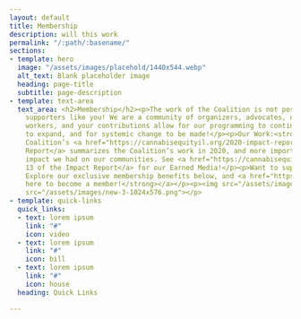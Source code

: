 ```yaml
---
layout: default
title: Membership
description: will this work
permalink: "/:path/:basename/"
sections:
- template: hero
  image: "/assets/images/placehold/1440x544.webp"
  alt_text: Blank placeholder image
  heading: page-title
  subtitle: page-description
- template: text-area
  text_area: <h2>Membership</h2><p>The work of the Coalition is not possible without
    supporters like you! We are a community of organizers, advocates, neighbors, and
    workers, and your contributions allow for our programming to continue, our impact
    to expand, and for systemic change to be made!</p><p>Our Work:<strong> </strong>The
    Coalition’s <a href="https://cannabisequityil.org/2020-impact-report/">2020 Impact
    Report</a> summarizes the Coalition’s work in 2020, and more importantly, the
    impact we had on our communities. See <a href="https://cannabisequityil.org/2020-impact-report/">Page
    13 of the Impact Report</a> for our Earned Media!</p><p>Want to support the Coalition?
    Explore our exclusive membership benefits below, and <a href="https://funraise.org/give/Ceic-Corp/3aca7fd5-e9cb-4eb4-8574-807dbbb8bc93"><strong>click
    here to become a member!</strong></a></p><p><img src="/assets/images/cannaequitymembership-tiers-1024x1024.png"></p><p><img
    src="/assets/images/new-3-1024x576.png"></p>
- template: quick-links
  quick_links:
  - text: lorem ipsum
    link: "#"
    icon: video
  - text: lorem ipsum
    link: "#"
    icon: bill
  - text: lorem ipsum
    link: "#"
    icon: house
  heading: Quick Links

---
```

